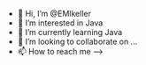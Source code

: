 - 👋 Hi, I’m @EMlkeller
- 👀 I’m interested in Java
- 🌱 I’m currently learning Java
- 💞️ I’m looking to collaborate on ...
- 📫 How to reach me --> 

<!---
EMlkeller/EMlkeller is a ✨ special ✨ repository because its `README.md` (this file) appears on your GitHub profile.
You can click the Preview link to take a look at your changes.
--->
